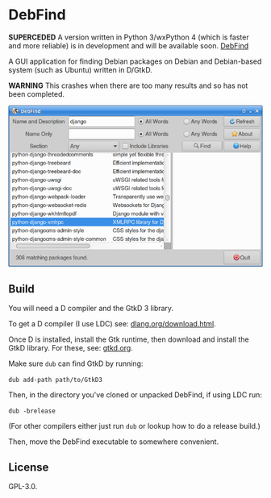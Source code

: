 # DebFind

**SUPERCEDED** A version written in Python 3/wxPython 4 (which is faster
and more reliable) is
in development and will be available soon.
[DebFind](https://github.com/mark-summerfield/debfind)

A GUI application for finding Debian packages on Debian and Debian-based
system (such as Ubuntu) written in D/GtkD.

**WARNING** This crashes when there are too many results and so has not
been completed.

![Screenshot](screenshot.png)

## Build

You will need a D compiler and the GtkD 3 library.

To get a D compiler (I use LDC) see: 
[dlang.org/download.html](https://dlang.org/download.html).

Once D is installed, install the Gtk runtime, then download and install
the GtkD library. For these, see:
[gtkd.org](https://gtkd.org/).

Make sure `dub` can find GtkD by running:

`dub add-path path/to/GtkD3`

Then, in the directory you've cloned or unpacked DebFind, if using LDC
run:

`dub -brelease`

(For other compilers either just run `dub` or lookup how to do a release
build.)

Then, move the DebFind executable to somewhere convenient.

## License

GPL-3.0.
